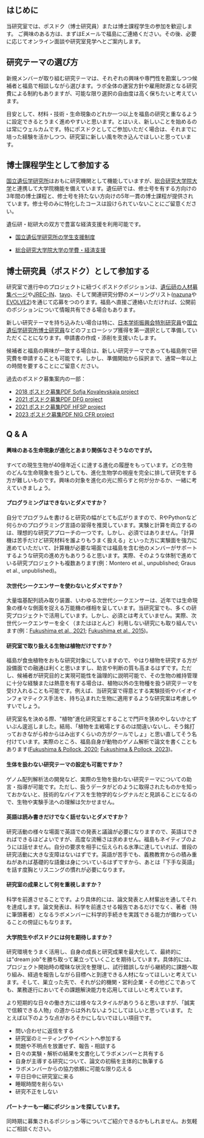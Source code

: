 ## はじめに

当研究室では、ポスドク（博士研究員）または博士課程学生の参加を歓迎します。 ご興味のある方は、まずはEメールで福島にご連絡ください。その後、必要に応じてオンライン面談や研究室見学へとご案内します。

## 研究テーマの選び方

新規メンバーが取り組む研究テーマは、それぞれの興味や専門性を勘案しつつ候補者と福島で相談しながら選びます。ラボ全体の運営方針や雇用財源となる研究費による制約もありますが、可能な限り選択の自由度は高く保ちたいと考えています。

目安として、材料・技術・生命現象のどれか一つ以上を福島の研究と重なるように設定できるとうまく進めやすいと思います。とはいえ、新しいことを始めるのは常にウェルカムです。特にポスドクとしてご参加いただく場合は、それまでに培った経験を活かしつつ、研究室に新しい風を吹き込んでほしいと思っています。

## 博士課程学生として参加する

[国立遺伝学研究所](https://www.nig.ac.jp/nig/ja/)はおもに研究機関として機能していますが、[総合研究大学院大学](https://www.soken.ac.jp/)と連携して大学院機能を備えています。遺伝研では、修士号を有する方向けの3年間の博士課程と、修士号を持たない方向けの5年一貫の博士課程が提供されています。修士号のみに特化したコースは設けられていないことにご留意ください。

遺伝研・総研大の双方で豊富な経済支援を利用可能です。

- [国立遺伝学研究所の学生支援制度](https://www.nig.ac.jp/nig/ja/phd-program/main-page-top/sien)

- [総合研究大学院大学の学費・経済支援](https://www.soken.ac.jp/campuslife/tuition/)

## 博士研究員（ポスドク）として参加する

研究室で進行中のプロジェクトに紐づくポスドクポジションは、[遺伝研の人材募集ページ](https://www.nig.ac.jp/nig/ja/career-development/jobs-at-nig)や[JREC-IN](https://jrecin.jst.go.jp/seek/SeekTop)、[tayo](https://tayo.jp/)、そして関連研究分野のメーリングリスト([nazuna](https://www.kazusa.or.jp/ml/nazunaml/)や[EVOLVE2](https://evolve2-ml.jimdofree.com/))を通じて応募をつのります。福島へ直接ご連絡いただければ、公開前のポジションについて情報共有できる場合もあります。

新しい研究テーマを持ち込みたい場合は特に、[日本学術振興会特別研究員](https://www.jsps.go.jp/j-pd/)や[国立遺伝学研究所博士研究員](https://www.nig.ac.jp/nig/ja/career-development/2023nig-postdoc)などのフェローシップ獲得を第一選択として準備していただくことになります。申請書の作成・添削を支援いたします。

候補者と福島の興味が一致する場合は、新しい研究テーマであっても福島側で研究費を申請することも可能です。しかし、準備開始から採択まで、通常一年以上の時間を要することにご留意ください。

過去のポスドク募集案内の一部：
- [2018 ポスドク募集PDF Sofja Kovalevskaja project](/assets/pdf/jobad_2018SKA.pdf)
- [2021 ポスドク募集PDF DFG project](/assets/pdf/jobad_2021DFG.pdf)
- [2021 ポスドク募集PDF HFSP project](/assets/pdf/jobad_2021HFSP.pdf)
- [2023 ポスドク募集PDF NIG CFR project](/assets/pdf/jobad_2023NIGCFR.pdf)

## Q & A

#### 興味のある生命現象が進化とあまり関係なさそうなのですが。

すべての現生生物が40億年近くに達する進化の履歴をもっています。どの生物のどんな生命現象を扱うとしても、進化生物学の視座を完全に排して研究をする方が難しいものです。興味の対象を進化の光に照らすと何が分かるか、一緒に考えていきましょう。

#### プログラミングはできないとダメですか？

自分でプログラムを書けると研究の幅がとても広がりますので、RやPythonなど何らかのプログラミング言語の習得を推奨しています。実験と計算を両立するのは、理想的な研究アプローチの一つです。しかし、必須ではありません。「計算機は苦手だけど研究材料を誰よりもうまく扱える」といった方に実験面を強力に進めていただいて、計算機が必要な場面では福島を含む他のメンバーがサポートするような研究の進め方もありうると思います。実際、そのような体制で進めている研究プロジェクトも複数あります(例：Montero et al., unpublished; Graus et al., unpublished)。

#### 次世代シークエンサーを使わないとダメですか？

大量塩基配列読み取り装置、いわゆる次世代シークエンサーは、近年では生命現象の様々な側面を捉える万能機の様相を呈しています。当研究室でも、多くの研究プロジェクトで活用しています。しかし、必須とは考えていません。実際、次世代シークエンサーを全く（またはほとんど）利用しない研究にも取り組んでいます(例：[Fukushima et al., 2021](https://royalsocietypublishing.org/doi/full/10.1098/rspb.2020.2568); [Fukushima et al., 2015](https://www.nature.com/articles/ncomms7450))。

#### 研究室で取り扱える生物は植物だけですか？

福島が食虫植物をおもな研究対象にしていますので、やはり植物を研究する方が設備面での融通は利くと思いますし、助言や判断の質も高まるはずです。ただし、候補者が研究目的と実現可能性を論理的に説明可能で、その生物の維持管理に十分な経験または熱意を有する場合は、植物以外の生物種を扱う研究テーマを受け入れることも可能です。例えば、当研究室で得意とする実験技術やバイオインフォマティクス手法を、持ち込まれた生物に適用するような研究案は考慮しやすいでしょう。

研究室名を決める際、"植物"進化研究室とすることで門戸を狭めやしないかとずいぶん逡巡しました。結局、「植物を主戦場とするのは間違いないし、そう銘打っておきながら枠からはみ出すくらいの方がクールでしょ」と思い直してそう名付けています。実際のところ、福島自身が動物のゲノム解析で論文を書くこともあります([Fukushima & Pollock, 2020](https://www.nature.com/articles/s41467-020-18090-8); [Fukushima & Pollock, 2023](https://www.nature.com/articles/s41559-022-01932-7))。

#### 生体を扱わない研究テーマの設定も可能ですか？

ゲノム配列解析法の開発など、実際の生物を扱わない研究テーマについての助言・指導が可能です。ただし、扱うデータがどのように取得されたものかを知っておかないと、技術的なバイアスを生物学的なシグナルだと見誤ることになるので、生物や実験手法への理解は欠かせません。

#### 英語は読み書きだけでなく話せないとダメですか？

研究活動の様々な場面で英語での発表と議論が必要になりますので、英語はできればできるほどよいですが、高度な流暢さは求めません。福島もネイティブのようには話せません。自分の要求を相手に伝えられる水準に達していれば、普段の研究活動に大きな支障はないはずです。英語が苦手でも、義務教育からの積み重ねがあれば基礎的な語彙は身についているはずですから、あとは「下手な英語」を話す度胸とリスニングの慣れが必要になります。

#### 研究室の成果として何を重視しますか？

科学を前進させることです。より具体的には、論文発表と人材輩出を通してそれを達成します。論文発表は、科学を前進させる報告であるだけでなく、著者（特に筆頭著者）となるラボメンバーに科学的手続きを実践できる能力が備わっていることの傍証にもなります。

#### 大学院生やポスドクには何を期待しますか？

研究環境をうまく活用し、自身の成長と研究成果を最大化して、最終的には"dream job"を勝ち取って巣立っていくことを期待しています。具体的には、プロジェクト開始時の曖昧な状況を整理し、試行錯誤しながら継続的に課題へ取り組み、経過を報告しながら目標へと到達できる人材になってほしいと考えています。そして、巣立った先で、それが公的機関・営利企業・その他どこであっても、業務遂行においてその課題解決能力を応用してほしいと考えています。

より短期的な日々の働き方には様々なスタイルがありうると思いますが、「誠実で信頼できる人物」の道からは外れないようにしてほしいと思っています。 たとえば以下のような点がおろそかにしないでほしい項目です。

- 問い合わせに返信をする
- 研究室のミーティングやイベントへ参加する
- 問題や不明点を放置せず、報告・相談する
- 日々の実験・解析の結果を文書化してラボメンバーと共有する
- 自身が主導する研究について、論文の初稿を主体的に執筆する
- ラボメンバーからの協力依頼に可能な限り応える
- 平日日中に研究室に来る
- 睡眠時間を削らない
- 研究不正をしない

#### パートナーも一緒にポジションを探しています。

同時期に募集されるポジション等についてご紹介できるかもしれません。お気軽にご相談ください。
